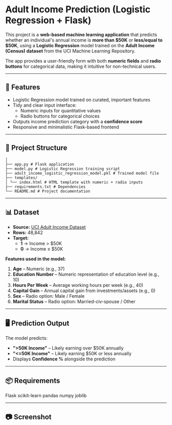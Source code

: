 # Adult Income Prediction (Logistic Regression + Flask)

This project is a **web-based machine learning application** that predicts whether an individual's annual income is **more than $50K** or **less/equal to $50K**, using a **Logistic Regression** model trained on the **Adult Income (Census) dataset** from the UCI Machine Learning Repository.

The app provides a user-friendly form with both **numeric fields** and **radio buttons** for categorical data, making it intuitive for non-technical users.

---

## 🔹 Features
- Logistic Regression model trained on curated, important features
- Tidy and clear input interface:
  - Numeric inputs for quantitative values
  - Radio buttons for categorical choices
- Outputs income prediction category with a **confidence score**
- Responsive and minimalistic Flask-based frontend

---

## 📂 Project Structure
```adult-income-logistic/
│
├── app.py # Flask application
├── model.py # Logistic Regression training script
├── adult_income_logistic_regression_model.pkl # Trained model file
├── templates/
│ └── index.html # HTML template with numeric + radio inputs
├── requirements.txt # Dependencies
└── README.md # Project documentation

```

---

## 📊 Dataset
- **Source:** [UCI Adult Income Dataset](https://archive.ics.uci.edu/ml/datasets/adult)
- **Rows:** 48,842
- **Target:**  
  - **1** → Income > $50K  
  - **0** → Income ≤ $50K  

**Features used in the model:**
1. **Age** – Numeric (e.g., 37)  
2. **Education Number** – Numeric representation of education level (e.g., 10)  
3. **Hours Per Week** – Average working hours per week (e.g., 40)  
4. **Capital Gain** – Annual capital gain from investments/assets (e.g., 0)  
5. **Sex** – Radio option: Male / Female  
6. **Marital Status** – Radio option: Married-civ-spouse / Other  

---

## 🖥 Prediction Output
The model predicts:
- **">50K Income"** – Likely earning over $50K annually  
- **"<=50K Income"** – Likely earning $50K or less annually  
- Displays **Confidence %** alongside the prediction

---

## 📦 Requirements
Flask
scikit-learn
pandas
numpy
joblib

---

## 📷 Screenshot
